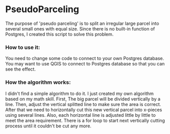 # PseudoParceling
The purpose of 'pseudo parceling' is to split an irregular large parcel into several small ones with equal size. 
Since there is no built-in function of Postgres, I created this script to solve this problem.

### How to use it:
You need to change some code to connect to your own Postgres database.
You may want to use QGIS to connect to Postgres database so that you can see the effect.

### How the algorithm works:
I didn't find a simple algorithm to do it. I just created my own algorithm based on my math skill. 
First, The big parcel will be divided vertically by a line. Then, adjust the vertical splitted line to make sure the area is correct.
After that we need to horizontally cut this new vertical parcel into x-pieces using several lines. Also, each horizontal line is adjusted little by little to meet the area requirement.
There is a for loop to start next vertically cutting process until it couldn't be cut any more. 



